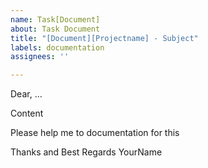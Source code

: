 ```yaml
---
name: Task[Document]
about: Task Document
title: "[Document][Projectname] - Subject"
labels: documentation
assignees: ''

---
```


Dear, ...

Content

Please help me to documentation for this

Thanks and Best Regards
YourName
